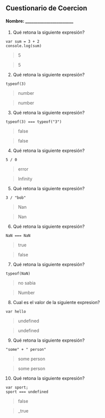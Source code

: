 ## Cuestionario de Coercion
#### Nombre: _______________________

1. Qué retona la siguiente expresión?
```
var sum = 3 + 2
console.log(sum)
```

> 5

> 5

2. Qué retona la siguiente expresión?
```
typeof(3)
```

> number

> number

3. Qué retona la siguiente expresión?
```
typeof(3) === typeof("3")
```
> false

> false

4. Qué retona la siguiente expresión?
```
5 / 0
```

> error

> Infinity

5. Qué retona la siguiente expresión?
```
3 / "bob"
```

> Nan

> Nan

6. Qué retona la siguiente expresión?
```
NaN === NaN
```

>true

> false

7. Qué retona la siguiente expresión?
```
typeof(NaN)
```

> no sabia

> Number
8. Cual es el valor de la siguiente expresion?
```
var hello
```

> undefined

> undefined

9. Qué retona la siguiente expresión?
```
"some" + " person"
```

>some person

>some person

10. Qué retona la siguiente expresión?
```
var sport; 
sport === undefined
```

> false

> _true


